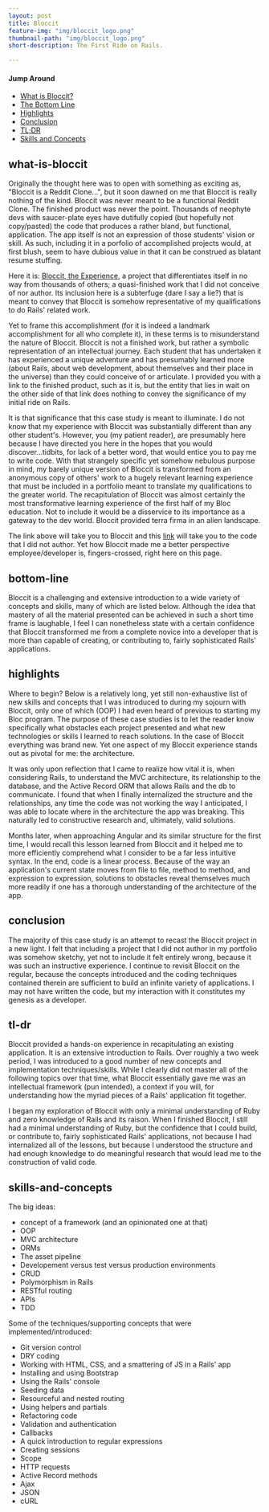 ```yaml
---
layout: post
title: Bloccit
feature-img: "img/bloccit_logo.png"
thumbnail-path: "img/bloccit_logo.png"
short-description: The First Ride on Rails.

---
```

#### Jump Around
* [What is Bloccit?](#what-is-bloccit)
* [The Bottom Line](#bottom-line)
* [Highlights](#highlights)
* [Conclusion](#conclusion)
* [TL;DR](#tl-dr)
* [Skills and Concepts](#skills-and-concepts)

## what-is-bloccit

Originally the thought here was to open with something as exciting as, "Bloccit is a Reddit Clone...", but it soon dawned on me that Bloccit is really nothing of the kind. Bloccit was never meant to be a functional Reddit Clone.  The finished product was never the point.  Thousands of neophyte devs with saucer-plate eyes have dutifully copied (but hopefully not copy/pasted) the code that produces a rather bland, but functional, application.  The app itself is not an expression of those students' vision or skill.  As such, including it in a porfolio of accomplished projects would, at first blush, seem to have dubious value in that it can be construed as blatant resume stuffing.  

Here it is: [Bloccit, the Experience](https://arcane-meadow-26733.herokuapp.com/), a project that differentiates itself in no way from thousands of others; a quasi-finished work that I did not conceive of nor author. Its inclusion here is a subterfuge (dare I say a lie?) that is meant to convey that Bloccit is somehow representative of my qualifications to do Rails' related work.  

Yet to frame this accomplishment (for it is indeed a landmark accomplishment for all who complete it), in these terms is to misunderstand the nature of Bloccit.  Bloccit is not a finished work, but rather a symbolic representation of an intellectual journey.  Each student that has undertaken it has experienced a unique adventure and has presumably learned more (about Rails, about web development, about themselves and their place in the universe) than they could conceive of or articulate. I provided you with a link to the finished product, such as it is, but the entity that lies in wait on the other side of that link does nothing to convey the significance of my initial ride on Rails.

It is that significance that this case study is meant to illuminate.  I do not know that my experience with Bloccit was substantially different than any other student's. However, you (my patient reader), are presumably here because I have directed you here in the hopes that you would discover...tidbits, for lack of a better word, that would entice you to pay me to write code.  With that strangely specific yet somehow nebulous purpose in mind, my barely unique version of Bloccit is transformed from an anonymous copy of others' work to a hugely relevant learning experience that must be included in a portfolio meant to translate my qualifications to the greater world. The recapitulation of Bloccit was almost certainly the most transformative learning experience of the first half of my Bloc education.  Not to include it would be a disservice to its importance as a gateway to the dev world.  Bloccit provided terra firma in an alien landscape.

The link above will take you to Bloccit and this [link](https://github.com/jeffreydking04/bloccit) will take you to the code that I did not author. Yet how Bloccit made me a better perspective employee/developer is, fingers-crossed, right here on this page.

## bottom-line

Bloccit is a challenging and extensive introduction to a wide variety of concepts and skills, many of which are listed below.  Although the idea that mastery of all the material presented can be achieved in such a short time frame is laughable, I feel I can nonetheless state with a certain confidence that Bloccit transformed me from a complete novice into a developer that is more than capable of creating, or contributing to, fairly sophisticated Rails' applications.

## highlights

Where to begin?  Below is a relatively long, yet still non-exhaustive list of new skills and concepts that I was introduced to during my sojourn with Bloccit, only one of which (OOP) I had even heard of previous to starting my Bloc program.  The purpose of these case studies is to let the reader know specifically what obstacles each project presented and what new technologies or skills I learned to reach solutions.  In the case of Bloccit everything was brand new. Yet one aspect of my Bloccit experience stands out as pivotal for me: the architecture.

It was only upon reflection that I came to realize how vital it is, when considering Rails, to understand the MVC architecture, its relationship to the database, and the Active Record ORM that allows Rails and the db to communicate. I found that when I finally internalized the structure and the relationships, any time the code was not working the way I anticipated, I was able to locate where in the architecture the app was breaking.  This naturally led to constructive research and, ultimately, valid solutions.  

Months later, when approaching Angular and its similar structure for the first time, I would recall this lesson learned from Bloccit and it helped me to more efficiently comprehend what I consider to be a far less intuitive syntax.  In the end, code is a linear process.  Because of the way an application's current state moves from file to file, method to method, and expression to expression, solutions to obstacles reveal themselves much more readily if one has a thorough understanding of the architecture of the app.

## conclusion

The majority of this case study is an attempt to recast the Bloccit project in a new light.  I felt that including a project that I did not author in my portfolio was somehow sketchy, yet not to include it felt entirely wrong, because it was such an instructive experience.  I continue to revisit Bloccit on the regular, because the concepts introduced and the coding techniques contained therein are sufficient to build an infinite variety of applications.  I may not have written the code, but my interaction with it constitutes my genesis as a developer.

## tl-dr

Bloccit provided a hands-on experience in recapitulating an existing application. It is an extensive introduction to Rails.  Over roughly a two week period, I was introduced to a good number of new concepts and implementation techniques/skills. While I clearly did not master all of the following topics over that time, what Bloccit essentially gave me was an intellectual framework (pun intended), a context if you will, for understanding how the myriad pieces of a Rails' application fit together.

I began my exploration of Bloccit with only a minimal understanding of Ruby and zero knowledge of Rails and its raison.  When I finished Bloccit, I still had a minimal understanding of Ruby, but the confidence that I could build, or contribute to, fairly sophisticated Rails' applications, not because I had internalized all of the lessons, but because I understood the structure and had enough knowledge to do meaningful research that would lead me to the construction of valid code.

## skills-and-concepts

The big ideas: 
* concept of a framework (and an opinionated one at that)
* OOP
* MVC architecture 
* ORMs 
* The asset pipeline
* Developement versus test versus production environments 
* CRUD 
* Polymorphism in Rails
* RESTful routing 
* APIs 
* TDD

Some of the techniques/supporting concepts that were implemented/introduced: 
* Git version control 
* DRY coding
* Working with HTML, CSS, and a smattering of JS in a Rails' app
* Installing and using Bootstrap
* Using the Rails' console
* Seeding data
* Resourceful and nested routing
* Using helpers and partials
* Refactoring code
* Validation and authentication
* Callbacks
* A quick introduction to regular expressions
* Creating sessions
* Scope
* HTTP requests
* Active Record methods
* Ajax
* JSON
* cURL
